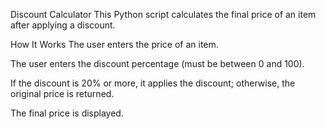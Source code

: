 Discount Calculator
This Python script calculates the final price of an item after applying a discount.

How It Works
The user enters the price of an item.

The user enters the discount percentage (must be between 0 and 100).

If the discount is 20% or more, it applies the discount; otherwise, the original price is returned.

The final price is displayed.

